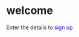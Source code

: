 <html>
<head>
<title>New era</title>
</head>
<body>
<h1>welcome</H1>
<P>Enter the details to <font color="blue">sign up</P>
</body>
</html>


